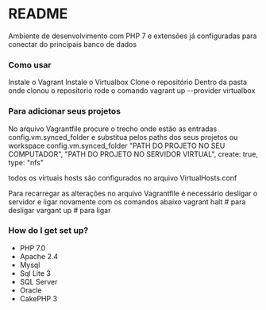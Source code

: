 # README #

Ambiente de desenvolvimento com PHP 7 e extensões já configuradas para conectar do principais banco de dados

### Como usar ###

Instale o Vagrant
Instale o Virtualbox
Clone o repositório
Dentro da pasta onde clonou o repositorio rode o comando
	vagrant up --provider virtualbox

### Para adicionar seus projetos
No arquivo Vagrantfile procure o trecho onde estão as entradas config.vm.synced_folder e substitua pelos paths dos seus projetos ou workspace
	config.vm.synced_folder "PATH DO PROJETO NO SEU COMPUTADOR", "PATH DO PROJETO NO SERVIDOR VIRTUAL", create: true, type: "nfs"

todos os virtuais hosts são configurados no arquivo VirtualHosts.conf

Para recarregar as alterações no arquivo Vagrantfile é necessário desligar o servidor e ligar novamente com os comandos abaixo
	vagrant halt # para desligar
	vargant up # para ligar

### How do I get set up? ###

* PHP 7.0
* Apache 2.4
* Mysql
* Sql Lite 3
* SQL Server
* Oracle
* CakePHP 3
